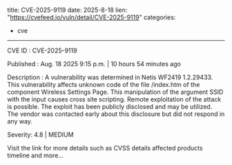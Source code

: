  
title: CVE-2025-9119
date: 2025-8-18
lien: "https://cvefeed.io/vuln/detail/CVE-2025-9119"
categories:
  - cve
---

CVE ID : CVE-2025-9119

Published :  Aug. 18
2025
9:15 p.m. | 10 hours
54 minutes ago

Description : A vulnerability was determined in Netis WF2419 1.2.29433. This vulnerability affects unknown code of the file /index.htm of the component Wireless Settings Page. This manipulation of the argument SSID with the input  causes cross site scripting. Remote exploitation of the attack is possible. The exploit has been publicly disclosed and may be utilized. The vendor was contacted early about this disclosure but did not respond in any way.

Severity: 4.8 | MEDIUM

Visit the link for more details
such as CVSS details
affected products
timeline
and more...
